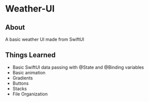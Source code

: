 # Weather-UI

## About
A basic weather UI made from SwiftUI

## Things Learned
- Basic SwiftUI data passing with @State and @Binding variables
- Basic animation
- Gradients
- Buttons
- Stacks
- File Organization
